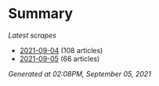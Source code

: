 # Summary
*Latest scrapes*
* [2021-09-04](https://github.com/nuuuwan/news_lk/blob/data/news_lk.2021-09-04.json) (108 articles)
* [2021-09-05](https://github.com/nuuuwan/news_lk/blob/data/news_lk.2021-09-05.json) (66 articles)

*Generated at 02:08PM, September 05, 2021*